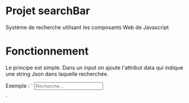 # Projet searchBar
Système de recherche utilisant les composants Web de Javascript

# Fonctionnement
Le principe est simple. Dans un input on ajoute l'attribut data qui indique une string Json dans laquelle recherchée.

Exemple :
`
  <input class="search-multi mr-3" placeholder="Recherche..." type="search"
    is="search-bar" aria-label="search-bar" size="0"
    data='{"0": "Dupont","1": "Sebastien","2": "Roger","3": "Clémentine","4": "Géraldine","5": "Victor","6": "Dumont"}'>
  <div id="search-results"></div>
`




